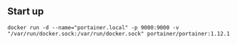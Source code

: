 
## Start up

    docker run -d --name="portainer.local" -p 9000:9000 -v "/var/run/docker.sock:/var/run/docker.sock" portainer/portainer:1.12.1
